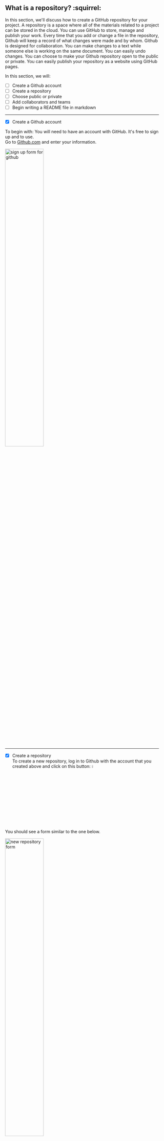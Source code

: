 ## What is a repository? :squirrel:

In this section, we'll discuss how to create a GitHub repository for your project.  A repository is a space where all of the materials related to a project can be stored in the cloud. You can use GitHub to store, manage and publish your work. Every time that you add or change a file in the repository, Github will keep a record of what changes were made and by whom. Github is designed for collaboration.  You can make changes to a text while someone else is working on the same document. You can easily undo changes.  You can choose to make your Github repository open to the public or private.  You can easily publish your repository as a website using GitHub pages.   

In this section, we will: 
- [ ] Create a Github account
- [ ] Create a repository
- [ ] Choose public or private
- [ ] Add collaborators and teams
- [ ] Begin writing a README file in markdown

---
- [X] Create a Github account

To begin with:
You will need to have an account with GitHub.  It's free to sign up and to use.  
Go to [Github.com](https://github.com/) and enter your information. 

<img src="https://github.com/tri-cods/git/raw/master/static/signup.png" alt="sign up form for github" width="50%"/>


---
- [X] Create a repository  
To create a new repository, log in to Github with the account that you created above and click on this button: <img src="https://github.com/tri-cods/git/raw/master/static/new.png" alt="new repository button" width="5%"/>

You should see a form similar to the one below.  

<img src="https://github.com/tri-cods/git/raw/master/static/new_repo.png" alt="new repository form" width="50%"/>

* Enter a name for your repository.  I find it helpful to think of this as the your project's web address or title.  Any spaces in the project name will automatically be filled with at hyphen ("my project" becomes "my-project").

- [X] Choose public or private
* Choose to make the repository public to anyone or private and visible only to your collaborators.

* Click on the box to **Initialize this repository with a README**

* It is good practice to add a license. The defaults options when creating a repository are designed for open source software.  They ensure the rights of coders to share and alter each other's code. The option that is most like a traditional copyright for scholarship is Creative Commons Attribution-NonCommercial-NoDerivatives 4.0 International (CC BY-NC-ND 4.0).  This license does not allow the distribution, alteration or commercial use of your content. You can add this license to the README file by adding: `[![License: CC BY-NC-ND 4.0](https://img.shields.io/badge/License-CC%20BY--NC--ND%204.0-lightgrey.svg)](https://creativecommons.org/licenses/by-nc-nd/4.0/)`
